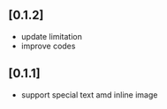 ## [0.1.2]

* update limitation
* improve codes

## [0.1.1]

* support special text amd inline image
